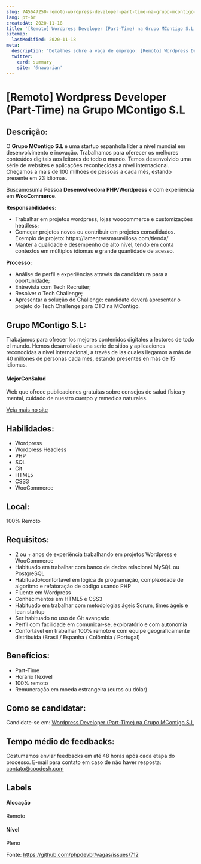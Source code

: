 ```yaml
---
slug: 745647250-remoto-wordpress-developer-part-time-na-grupo-mcontigo-sl
lang: pt-br
createdAt: 2020-11-18
title: '[Remoto] Wordpress Developer (Part-Time) na Grupo MContigo S.L - Vaga de Emprego'
sitemap:
  lastModified: 2020-11-18
meta:
  description: 'Detalhes sobre a vaga de emprego: [Remoto] Wordpress Developer (Part-Time) na Grupo MContigo S.L'
  twitter:
    card: summary
    site: '@nawarian'
---
```


# [Remoto] Wordpress Developer (Part-Time) na Grupo MContigo S.L

## Descrição: 
 <p>O <strong>Grupo MContigo S.L </strong>é uma startup espanhola líder a nível mundial em desenvolvimento e inovação. Trabalhamos para oferecer os melhores conteúdos digitais aos leitores de todo o mundo. Temos desenvolvido uma série de websites e aplicações reconhecidas a nível internacional. Chegamos a mais de 100 milhões de pessoas a cada mês, estando presente em 23 idiomas.</p>
<p>Buscamosuma Pessoa <strong>Desenvolvedora PHP/Wordpress</strong> e com experiência em <strong>WooCommerce</strong>.</p>
<p><strong>Responsabilidades:</strong></p>
<ul>
<li>Trabalhar em projetos wordpress, lojas woocommerce e customizações headless;</li>
<li>Começar projetos novos ou contribuir em projetos consolidados. Exemplo de projeto: https://lamenteesmaravillosa.com/tienda/&nbsp;&nbsp;</li>
<li>Manter a qualidade e desempenho de alto nível, tendo em conta contextos em múltiplos idiomas e grande quantidade de acesso.</li>
</ul>
<p><strong>Processo:</strong></p>
<ul>
<li>Análise de perfil e experiências através da candidatura para a oportunidade;</li>
<li>Entrevista com Tech Recruiter;</li>
<li>Resolver o Tech Challenge;</li>
<li>Apresentar a solução do Challenge: candidato deverá apresentar o projeto do Tech Challenge para CTO na MContigo.&nbsp;&nbsp;</li>
</ul>

## Grupo MContigo S.L: 
 <p>Trabajamos para ofrecer los mejores contenidos digitales a lectores de todo el mundo. Hemos desarrollado una serie de sitios y aplicaciones reconocidas a nivel internacional, a través de las cuales llegamos a más de 40 millones de personas cada mes, estando presentes en más de 15 idiomas.</p>
<h4>MejorConSalud</h4>
<p>Web que ofrece publicaciones gratuitas sobre consejos de salud física y mental, cuidado de nuestro cuerpo y remedios naturales.</p><a href='https://coodesh.com/empresas/grupo-mcontigo-sl'>Veja mais no site</a>

 ## Habilidades: 
 - Wordpress 
- Wordpress Headless 
- PHP 
- SQL 
- Git 
- HTML5 
- CSS3 
- WooCommerce

## Local: 
 100% Remoto

## Requisitos: 
 - 2 ou + anos de experiência trabalhando em projetos Wordpress e WooCommerce 
- Habituado em trabalhar com banco de dados relacional MySQL ou PostgreSQL 
- Habituado/confortável em lógica de programação, complexidade de algoritmo e refatoração de código usando PHP 
- Fluente em Wordpress 
- Conhecimentos em HTML5 e CSS3 
- Habituado em trabalhar com metodologias ágeis Scrum, times ágeis e lean startup 
- Ser habituado no uso de Git avançado 
- Perfil com facilidade em comunicar-se, exploratório e com autonomia 
- Confortável em trabalhar 100% remoto e com equipe geograficamente distribuída (Brasil / Espanha / Colômbia / Portugal)

## Benefícios: 
 - Part-Time 
- Horário flexível 
- 100% remoto 
- Remuneração em moeda estrangeira (euros ou dólar)

## Como se candidatar:
Candidate-se em: [Wordpress Developer (Part-Time) na Grupo MContigo S.L](https://coodesh.com/vagas/wordpress-developer-parttime-20201117?origin=github&modal=open)

## Tempo médio de feedbacks:
 Costumamos enviar feedbacks em até 48 horas após cada etapa do processo. E-mail para contato em caso de não haver resposta: [contato@coodesh.com](mailto:contato@coodesh.com)

## Labels
#### Alocação
Remoto

#### Nível
Pleno

Fonte: https://github.com/phpdevbr/vagas/issues/712